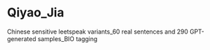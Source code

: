 # Qiyao_Jia
Chinese sensitive leetspeak variants_60 real sentences and 290 GPT-generated samples_BIO tagging
